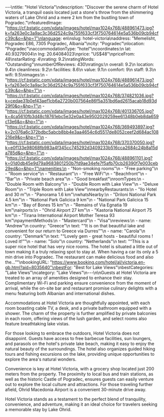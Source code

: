 ---\ntitle: "Hotel Victoria"\ndescription: "Discover the serene charm of Hotel Victoria, a tranquil oasis located just a stone's throw from the shimmering waters of Lake Ohrid and a mere 2 km from the bustling town of Pogradec."\nfeaturedImage: "https://cf.bstatic.com/xdata/images/hotel/max1024x768/488961473.jpg?k=fa263e0c3a9ac3c36d2524c9a755f633cf3f750764614e5a536b09cb94cfc39c&o=&hp=1"\nlanguage: en\nslug: hotel-victoria\naddress: "Memelisht, Pogradec E86, 7305 Pogradec, Albania"\ncity: "Pogradec"\nlocation: "Pogradec"\naccommodationType: "hotel"\ncoordinates:\n  lat: 40.93279004\n  lng: 20.64084023\nprice: "US$48"\npriceFrom: 48\nstarRating: 4\nrating: 9.2\nratingWords: "Outstanding"\nnumberOfReviews: 430\nratings:\n  overall: 9.2\n  location: 9.4\n  cleanliness: 9.2\n  facilities: 8.6\n  value: 9.1\n  comfort: 9\n  staff: 9.3\n  wifi: 9.5\nimages:\n  - "https://cf.bstatic.com/xdata/images/hotel/max1024x768/488961473.jpg?k=fa263e0c3a9ac3c36d2524c9a755f633cf3f750764614e5a536b09cb94cfc39c&o=&hp=1"\n  - "https://cf.bstatic.com/xdata/images/hotel/max1024x768/374821036.jpg?k=cedae31b0ef43aef1cb6a2720b007564e86f5a351bd6ad2615acab18d93d29f0&o=&hp=1"\n  - "https://cf.bstatic.com/xdata/images/hotel/max1024x768/401336705.jpg?k=4ca5610fb3d48c18761ebc5e32e0a43e9502029259ee61348b0eb8da659c13e6&o=&hp=1"\n  - "https://cf.bstatic.com/xdata/images/hotel/max1024x768/369493897.jpg?k=2c076a6c372bdbc5abcb8bb4e3aa4654c6d5517de8052ceef2d684ac108216e9&o=&hp=1"\n  - "https://cf.bstatic.com/xdata/images/hotel/max1024x768/370370050.jpg?k=e0f133e98068fb983a4f345cc745292d3409233b516cca2684c24b8a15da785d&o=&hp=1"\n  - "https://cf.bstatic.com/xdata/images/hotel/max1024x768/488961101.jpg?k=01d0db45e9d79a9683801250b7fd9ae34efe7f5afb70cb26390f7e003ceb29ed&o=&hp=1"\namenities:\n  - "Non-smoking rooms"\n  - "Free parking"\n  - "Room service"\n  - "Restaurant"\n  - "Free WiFi"\n  - "Beachfront"\n  - "Bar"\n  - "Private beach area"\n  - "Good breakfast"\nroomTypes:\n  - "Double Room with Balcony"\n  - "Double Room with Lake View"\n  - "Deluxe Room"\n  - "Triple Room with Lake View"\nnearbyRestaurants:\n  - "Ilo Hotel and 30 m"\n  - "Panorama 1.6 km"\nwhatsNearby:\n  - "Driloni National Park 4.5 km"\n  - "National Park Galicica 9 km"\n  - "National Park Galicica 15 km"\n  - "Bay of Bones 15 km"\n  - "Remains of Via Egnatia 19 km"\nairports:\n  - "Ohrid Airport 27 km"\n  - "Kastoria National Airport 75 km"\n  - "Tirana International Airport Mother Teresa 93 km"\npaymentMethods:\n  - "Mastercard"\n  - "Visa"\nreviews:\n  - name: "Andrew"\n    country: "Greece"\n    text: "“It is on that beautiful lake and convenient for our return to Greece via Durres”"\n  - name: "Carola"\n    country: "Denmark"\n    text: "“Lovely gem - great hosts - beautiful rooms ! Loved it!”"\n  - name: "Solo"\n    country: "Netherlands"\n    text: "“This is a super nice hotel that has very nice rooms. The hotel is situated a little out of town making it a truly relaxing spot to stay at. When having a car its only a 5 min drive into Pogradec. The restaurant can make delicious food and also the...”"\nbookingURL: "https://www.booking.com/hotel/al/victoria.en-gb.html?aid=8035640"\nbestFor: "Best for Lake Views"\nbestCategories: "Lake Views"\ncategory: "Lake Views"\n---\n\nGuests at Hotel Victoria are treated to an array of amenities designed to enhance their stay. Complimentary Wi-Fi and parking ensure convenience from the moment of arrival, while the on-site bar and restaurant promise culinary delights with a menu featuring both Albanian and international dishes.

Accommodations at Hotel Victoria are thoughtfully appointed, with each room boasting cable TV, a desk, and a private bathroom equipped with a shower. The charm of the property is further amplified by private balconies in each room, offering views of the lush garden, and select rooms also feature breathtaking lake vistas.

For those looking to embrace the outdoors, Hotel Victoria does not disappoint. Guests have access to free barbecue facilities, sun loungers, and parasols on the hotel's private lake beach, making it easy to enjoy the natural beauty of the surroundings. The hotel also organizes guided hiking tours and fishing excursions on the lake, providing unique opportunities to explore the area's natural wonders.

Convenience is key at Hotel Victoria, with a grocery shop located just 200 meters from the property. The proximity to local bus and train stations, as well as the historic Castle of Pogradec, ensures guests can easily venture out to explore the local culture and attractions. For those traveling further afield, Ohrid Macedonia Airport is a convenient 30-minute drive away.

Hotel Victoria stands as a testament to the perfect blend of tranquility, convenience, and adventure, making it an ideal choice for travelers seeking a memorable stay by Lake Ohrid.